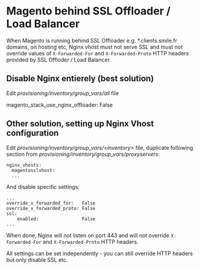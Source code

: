 # Magento behind SSL Offloader / Load Balancer

When Magento is running behind SSL Offloader e.g. *.clients.smile.fr domains, on hosting etc, Nginx vhost must not serve SSL and must not override values of `X-Forwarded-For` and `X-Forwarded-Proto` HTTP headers provided by SSL Offloder / Load Balancer.

## Disable Nginx entierely (best solution)

Edit *provisioning/inventory/group_vars/all* file

magento_stack_use_nginx_offloader: False

## Other solution, setting up Nginx Vhost configuration

Edit *provisioning/inventory/group_vars/&lt;inventory&gt;* file, duplicate following section from *provisioning/inventory/group_vars/proxyservers*:

```
nginx_vhosts:
  magentosslvhost:
  ...
```

And disable specific settings:

```
...
override_x_forwarded_for:   False
override_x_forwarded_proto: False
ssl:
    enabled:                False
...
```

When done, Nginx will not listen on port 443 and will not override `X-Forwarded-For` and `X-Forwarded-Proto`  HTTP headers.

All settings can be set independently - you can still override HTTP headers but only disable SSL etc.
